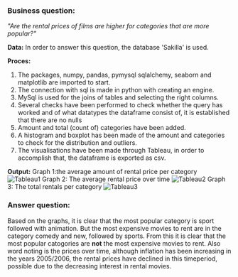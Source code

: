 

### Business question: 
_"Are the rental prices of films are higher for categories that are more popular?"_

**Data:**
In order to answer this question, the database 'Sakilla' is used.

**Proces:**
1. The packages, numpy, pandas, pymysql sqlalchemy, seaborn and matplotlib are imported to start.
2. The connection with sql is made in python with creating an engine.
3. MySql is used for the joins of tables and selecting the right columns.
4. Several checks have been performed to check whether the query has worked and of what datatypes the dataframe consist of, it is established that there are no nulls
5. Amount and total (count of) categories have been added.
6. A histogram and boxplot has been made of the amount and categories to check for the distribution and outliers.
7. The visualisations have been made through Tableau, in order to accomplish that, the dataframe is exported as csv.

**Output:**
Graph 1:the average amount of rental price per category
![Tableau1](https://user-images.githubusercontent.com/83515037/122964352-757b6980-d387-11eb-8e5e-74ba3489f8ab.png)
Graph 2: The average rental price over time 
![Tableau2](https://user-images.githubusercontent.com/83515037/122964354-76ac9680-d387-11eb-99b3-8ee3dd93a14c.png)
Graph 3: The total rentals per category
![Tableau3](https://user-images.githubusercontent.com/83515037/122964358-78765a00-d387-11eb-8b1c-ba5496853b32.png)


### Answer question:
Based on the graphs, it is clear that the most popular category is sport followed with animation. But the most expensive movies to rent are in the category comedy and new, followed by sports. From this it is clear that the most popular catogories are **not** the most expensive movies to rent. Also word noting is the prices over time, although inflation has been increasing in the years 2005/2006, the rental prices have declined in this timeperiod, possible due to the decreasing interest in rental movies. 
